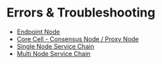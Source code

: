 # Errors & Troubleshooting

* [Endpoint Node](endpoint-node/operation-guide/errors-and-troubleshooting.md)
* [Core Cell - Consensus Node / Proxy Node](core-cell/operation-guide/errors-and-troubleshooting.md)
* [Single Node Service Chain](service-chain/single-node-service-chain/operation-guide/errors-and-troubleshooting.md)
* [Multi Node Service Chain](service-chain/multi-node-service-chain/operation-guide/errors-and-troubleshooting.md)